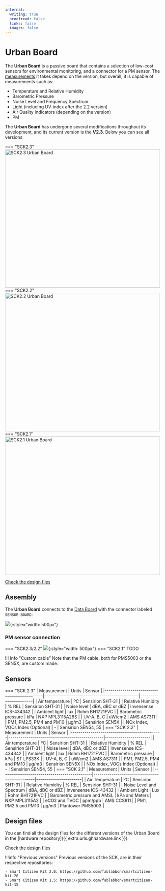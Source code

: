 ```yaml
---
internal:
  writing: true
  proofread: false
  links: false
  images: false
---
```


# Urban Board

The **Urban Board** is a passive board that contains a selection of low-cost sensors for environmental monitoring, and a connector for a PM sensor. The [measurements](#measurements) it takes depend on the version, but overall, it is capable of measurements such as:

- Temperature and Relative Humidity
- Barometric Pressure
- Noise Level and Frequency Spectrum
- Light (including UV-index after the 2.2 version)
- Air Quality Indicators (depending on the version)
- PM

The **Urban Board** has undergone several modifications throughout its development, and its current version is the **V2.3**. Below you can see all versions:

=== "SCK2.3"
    <img style="max-height: 450px; width: 100%; object-fit: cover;" src="https://live.staticflickr.com/65535/54281726349_e3353f828b_o.jpg" alt="SCK2.3 Urban Board"/>
=== "SCK2.2"
    <img style="max-height: 450px; width: 100%; object-fit: cover;" src="https://live.staticflickr.com/65535/54281726359_471ec852eb_o.jpg" alt="SCK2.2 Urban Board"/>
=== "SCK2.1"
    <img style="max-height: 450px; width: 100%; object-fit: cover;" src="https://live.staticflickr.com/65535/54281911420_32e26bdd40_o.jpg" alt="SCK2.1 Urban Board"/>

<a class="github-button" data-size="large" href="{{ config.extra.urls.ghhardware.link }}" aria-label="Check the design files">Check the design files</a>

## Assembly

The **Urban Board** connects to the [Data Board](/hardware/boards/data-board/) with the connector labeled `SENSOR BOARD`:

![](/assets/images/sck-connection.png){:style="width: 500px"}

### PM sensor connection

=== "SCK2.3/2.2"
    ![](/assets/images/urban-board-sen5x.png){:style="width: 500px"}
=== "SCK2.1"
    TODO

!!! info "Custom cable"
    Note that the PM cable, both for PMS5003 or the SEN5X, are custom made.

## Sensors

=== "SCK 2.3"
    | Measurement                                  | Units                                          | Sensor                |
    |----------------------------------------------|------------------------------------------------|-----------------------|
    | Air temperature                              | ºC                                             | Sensirion SHT-31      |
    | Relative Humidity                            | % REL                                          | Sensirion SHT-31      |
    | Noise level                                  | dBA, dBC or dBZ                                | Invensense ICS-434342 |
    | Ambient light                                | lux                                            | Rohm BH1721FVC        |
    | Barometric pressure                          | kPa                                            | NXP MPL3115A26S       |
    | UV-A, B, C                                   | uW/cm2                                         | AMS AS7311            |
    | PM1, PM2.5, PM4 and PM10                     | µg/m3                                          | Sensirion SEN5X       |
    | NOx Index, VOCs Index (Optional)              | -                                              | Sensirion SEN54, 55   |
=== "SCK 2.2"
    | Measurement                                  | Units                                          | Sensor                |
    |----------------------------------------------|------------------------------------------------|-----------------------|
    | Air temperature                              | ºC                                             | Sensirion SHT-31      |
    | Relative Humidity                            | % REL                                          | Sensirion SHT-31      |
    | Noise level                                  | dBA, dBC or dBZ                                | Invensense ICS-434342 |
    | Ambient light                                | lux                                            | Rohm BH1721FVC        |
    | Barometric pressure                          | kPa                                            | ST LPS33K             |
    | UV-A, B, C                                   | uW/cm2                                         | AMS AS7311            |
    | PM1, PM2.5, PM4 and PM10                     | µg/m3                                          | Sensirion SEN5X       |
    | NOx Index, VOCs Index (Optional)              | -                                              | Sensirion SEN54, 55   |
=== "SCK 2.1"
    | Measurement                                  | Units                                          | Sensor                |
    |----------------------------------------------|------------------------------------------------|-----------------------|
    | Air Temperature                              | ºC                                             | Sensirion SHT-31      |
    | Relative Humidity                            | % REL                                          | Sensirion SHT-31      |
    | Noise Level and Spectrum                     | dBA, dBC or dBZ                                | Invensense ICS-43432  |
    | Ambient Light                                | Lux                                            | Rohm BH1721FVC        |
    | Barometric pressure and AMSL                 | kPa and Meters                                 | NXP MPL3115A2         |
    | eCO2 and TVOC                                | ppm/ppb                                        | AMS CCS811            |
    | PM1, PM2.5 and PM10                          | µg/m3                                          | Plantower PMS5003     |

## Design files

You can find all the design files for the different versions of the Urban Board in the [hardware repository]({{ extra.urls.ghhardware.link }}).

<a class="github-button" data-size="large" href="{{ config.extra.urls.ghhardware.link }}" aria-label="Check the design files">Check the design files</a>

!!!info "Previous versions"
    Previous versions of the SCK, are in their respective repositories:

    - Smart Citizen Kit 2.0: https://github.com/fablabbcn/smartcitizen-kit-20
    - Smart Citizen Kit 1.5: https://github.com/fablabbcn/smartcitizen-kit-15